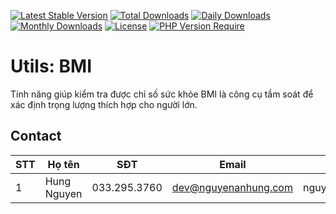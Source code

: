 [![Latest Stable Version](https://img.shields.io/packagist/v/nguyenanhung/utils-bmi.svg?style=flat-square)](https://packagist.org/packages/nguyenanhung/utils-bmi)
[![Total Downloads](https://img.shields.io/packagist/dt/nguyenanhung/utils-bmi.svg?style=flat-square)](https://packagist.org/packages/nguyenanhung/utils-bmi)
[![Daily Downloads](https://img.shields.io/packagist/dd/nguyenanhung/utils-bmi.svg?style=flat-square)](https://packagist.org/packages/nguyenanhung/utils-bmi)
[![Monthly Downloads](https://img.shields.io/packagist/dm/nguyenanhung/utils-bmi.svg?style=flat-square)](https://packagist.org/packages/nguyenanhung/utils-bmi)
[![License](https://img.shields.io/packagist/l/nguyenanhung/utils-bmi.svg?style=flat-square)](https://packagist.org/packages/nguyenanhung/utils-bmi)
[![PHP Version Require](https://img.shields.io/packagist/dependency-v/nguyenanhung/utils-bmi/php)](https://packagist.org/packages/nguyenanhung/utils-bmi)


# Utils: BMI

Tính năng giúp kiểm tra được chỉ số sức khỏe BMI là công cụ tầm soát để xác định trọng lượng thích hợp cho người lớn.

## Contact

| STT  | Họ tên         | SĐT           | Email           | Skype            |
| ---- | -------------- | ------------- | --------------- | ---------------- |
| 1    | Hung Nguyen | 033.295.3760 | dev@nguyenanhung.com | nguyenanhung5891 |
